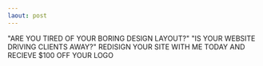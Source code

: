```yaml
---
laout: post
---
```


"ARE YOU TIRED OF YOUR BORING DESIGN LAYOUT?"
"IS YOUR WEBSITE DRIVING CLIENTS AWAY?"
REDISIGN YOUR SITE WITH ME TODAY AND RECIEVE $100 OFF YOUR LOGO
